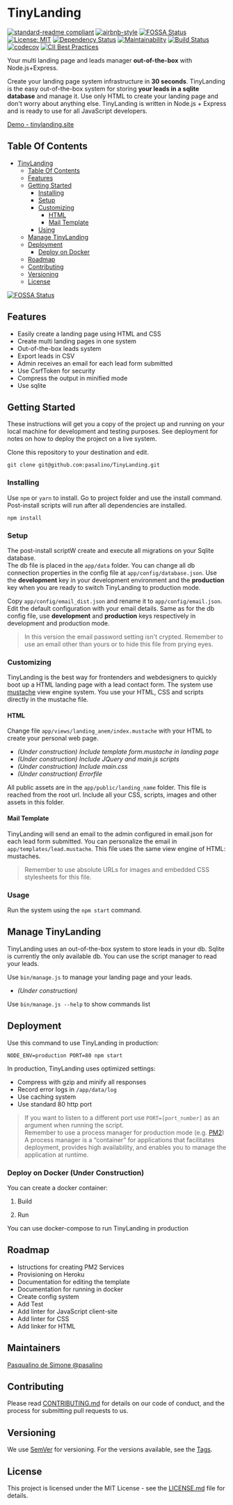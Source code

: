 # TinyLanding
[![standard-readme compliant](https://img.shields.io/badge/standard--readme-OK-green.svg?style=flat-square)](https://github.com/RichardLitt/standard-readme)
[![airbnb-style](https://img.shields.io/badge/eslint-airbnb-4B32C3.svg)](https://github.com/airbnb/javascript)
[![FOSSA Status](https://app.fossa.io/api/projects/git%2Bgithub.com%2Fpasalino%2FTinyLanding.svg?type=shield)](https://app.fossa.io/projects/git%2Bgithub.com%2Fpasalino%2FTinyLanding?ref=badge_shield)
[![License: MIT](https://img.shields.io/badge/License-MIT-yellow.svg)](https://opensource.org/licenses/MIT)
[![Dependency Status](https://beta.gemnasium.com/badges/github.com/pasalino/TinyLanding.svg)](https://beta.gemnasium.com/projects/github.com/pasalino/TinyLanding)
[![Maintainability](https://api.codeclimate.com/v1/badges/8d16bd77e8894ef68299/maintainability)](https://codeclimate.com/github/pasalino/TinyLanding/maintainability)
[![Build Status](https://travis-ci.org/pasalino/TinyLanding.svg?branch=master)](https://travis-ci.org/pasalino/TinyLanding)
[![codecov](https://codecov.io/gh/pasalino/TinyLanding/branch/master/graph/badge.svg)](https://codecov.io/gh/pasalino/TinyLanding)
[![CII Best Practices](https://bestpractices.coreinfrastructure.org/projects/1809/badge)](https://bestpractices.coreinfrastructure.org/projects/1809)

Your multi landing page and leads manager **out-of-the-box** with Node.js+Express.

Create your landing page system infrastructure in **30 seconds**. TinyLanding is the easy out-of-the-box system for storing **your leads in a sqlite database** and manage it. Use only HTML to create your landing page and don't worry about anything else. TinyLanding is written in Node.js + Express and is ready to use for all JavaScript developers.

[Demo - tinylanding.site](http://tinylanding.site)

## Table Of Contents

- [TinyLanding](#TinyLanding)
  * [Table Of Contents](#table-of-contents)
  * [Features](#features)
  * [Getting Started](#getting-started)
    + [Installing](#installing)
    + [Setup](#setup)
    + [Customizing](#customizing)
      - [HTML](#html)
      - [Mail Template](#mail-template)
    + [Using](#using)
  * [Manage TinyLanding](#manage-TinyLanding)
  * [Deployment](#deployment)
    + [Deploy on Docker](#deploy-on-docker)
  * [Roadmap](#roadmap)
  * [Contributing](#contributing)
  * [Versioning](#versioning)
  * [License](#license)


[![FOSSA Status](https://app.fossa.io/api/projects/git%2Bgithub.com%2Fpasalino%2FTinyLanding.svg?type=large)](https://app.fossa.io/projects/git%2Bgithub.com%2Fpasalino%2FTinyLanding?ref=badge_large)

## Features

* Easily create a landing page using HTML and CSS
* Create multi landing pages in one system
* Out-of-the-box leads system
* Export leads in CSV
* Admin receives an email for each lead form submitted
* Use CsrfToken for security
* Compress the output in minified mode
* Use sqlite

## Getting Started

These instructions will get you a copy of the project up and running on your local machine for development and testing purposes. See deployment for notes on how to deploy the project on a live system.

Clone this repository to your destination and edit.

```
git clone git@github.com:pasalino/TinyLanding.git
```

### Installing

Use `npm` or `yarn` to install. Go to project folder and use the install command. Post-install scripts will run after all dependencies are installed.

```
npm install
```

### Setup

The post-install scriptW create and execute all migrations on your Sqlite database.<br/>
The db file is placed in the `app/data` folder. You can change all db connection properties in the config file at `app/config/database.json`. Use the **development** key in your development environment and the **production** key when you are ready to switch TinyLanding to production mode.

Copy `app/config/email_dist.json` and rename it to `app/config/email.json`. Edit the default configuration with your email details. Same as for the db config file, use **development** and **production** keys respectively in development and production mode.

> In this version the email password setting isn't crypted. Remember to use an email other than yours or to hide this file from prying eyes.


### Customizing

TinyLanding is the best way for frontenders and webdesigners to quickly boot up a HTML landing page with a lead contact form.
The system use [mustache](https://mustache.github.io/) view engine system. You use your HTML, CSS and scripts directly in the mustache file.

#### HTML

Change file `app/views/landing_anem/index.mustache` with your HTML to create your personal web page.

* *(Under construction) Include template form.mustache in landing page*
* *(Under construction) Include JQuery and main.js scripts*
* *(Under construction) Include main.css*
* *(Under construction) Errorfile*

All public assets are in the `app/public/landing_name` folder. This file is reached from the root url. Include all your CSS, scripts, images and other assets in this folder.

#### Mail Template

TinyLanding will send an email to the admin configured in email.json for each lead form submitted. You can personalize the email in `app/templates/lead.mustache`. This file uses the same view engine of HTML: mustaches.

> Remember to use absolute URLs for images and embedded CSS stylesheets for this file.

### Usage

Run the system using the `npm start` command.

## Manage TinyLanding

TinyLanding uses an out-of-the-box system to store leads in your db. Sqlite is currently the only available db. You can use the script manager to read your leads.

Use `bin/manage.js` to manage your landing page and your leads.

* *(Under construction)*

Use `bin/manage.js --help` to show commands list

## Deployment

Use this command to use TinyLanding in production:

`NODE_ENV=production PORT=80 npm start`

In production, TinyLanding uses optimized settings:

* Compress with gzip and minify all responses
* Record error logs in `/app/data/log`
* Use caching system
* Use standard 80 http port

> If you want to listen to a different port use `PORT=[port_number]` as an argument when running the script.
> <br/>
> Remember to use a process manager for production mode (e.g. [PM2](http://pm2.keymetrics.io/))<br/>
> A process manager is a “container” for applications that facilitates deployment, provides high availability, and enables you to manage the application at runtime.


### Deploy on Docker (Under Construction)

You can create a docker container:

1. Build

2. Run

You can use docker-compose to run TinyLanding in production

## Roadmap

* Istructions for creating PM2 Services
* Provisioning on Heroku
* Documentation for editing the template
* Documentation for running in docker
* Create config system
* Add Test
* Add linter for JavaScript client-site
* Add linter for CSS
* Add linker for HTML

## Maintainers

[Pasqualino de Simone @pasalino](http://www.github.com/pasalino)

## Contributing

Please read [CONTRIBUTING.md](CONTRIBUTING.md) for details on our code of conduct, and the process for submitting pull requests to us.

## Versioning

We use [SemVer](http://semver.org/) for versioning. For the versions available, see the [Tags](https://github.com/pasalino/TinyLanding/tags).

## License

This project is licensed under the MIT License - see the [LICENSE.md](LICENSE.md) file for details.
